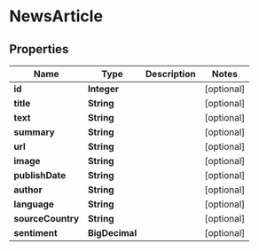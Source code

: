 

# NewsArticle


## Properties

| Name | Type | Description | Notes |
|------------ | ------------- | ------------- | -------------|
|**id** | **Integer** |  |  [optional] |
|**title** | **String** |  |  [optional] |
|**text** | **String** |  |  [optional] |
|**summary** | **String** |  |  [optional] |
|**url** | **String** |  |  [optional] |
|**image** | **String** |  |  [optional] |
|**publishDate** | **String** |  |  [optional] |
|**author** | **String** |  |  [optional] |
|**language** | **String** |  |  [optional] |
|**sourceCountry** | **String** |  |  [optional] |
|**sentiment** | **BigDecimal** |  |  [optional] |



